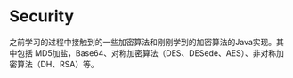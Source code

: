 # Security
之前学习的过程中接触到的一些加密算法和刚刚学到的加密算法的Java实现。其中包括 MD5加盐，Base64、对称加密算法（DES、DESede、AES）、非对称加密算法（DH、RSA）等。
